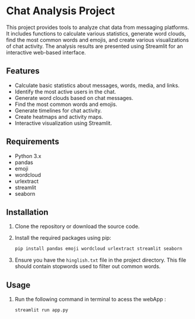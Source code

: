 # Chat Analysis Project

This project provides tools to analyze chat data from messaging platforms. It includes functions to calculate various statistics, generate word clouds, find the most common words and emojis, and create various visualizations of chat activity. The analysis results are presented using Streamlit for an interactive web-based interface.

## Features

- Calculate basic statistics about messages, words, media, and links.
- Identify the most active users in the chat.
- Generate word clouds based on chat messages.
- Find the most common words and emojis.
- Generate timelines for chat activity.
- Create heatmaps and activity maps.
- Interactive visualization using Streamlit.

## Requirements

- Python 3.x
- pandas
- emoji
- wordcloud
- urlextract
- streamlit
- seaborn

## Installation

1. Clone the repository or download the source code.
2. Install the required packages using pip:

    ```sh
    pip install pandas emoji wordcloud urlextract streamlit seaborn
    ```

3. Ensure you have the `hinglish.txt` file in the project directory. This file should contain stopwords used to filter out common words.

## Usage

1. Run the following command in terminal to acess the webApp :
     ```sh
    streamlit run app.py
    ```
